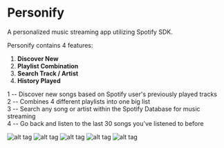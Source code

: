 # Personify

A personalized music streaming app utilizing Spotify SDK.

Personify contains 4 features:

1) **Discover New**
2) **Playlist Combination**
3) **Search Track / Artist**
4) **History Played**

1 -- Discover new songs based on Spotify user's previously played tracks <br>
2 -- Combines 4 different playlists into one big list <br>
3 -- Search any song or artist within the Spotify Database for music streaming <br>
4 -- Go back and listen to the last 30 songs you've listened to before <br>

![alt tag](https://lh5.googleusercontent.com/Y9b8OltjnlpHbb-6viv3U5hssh3gTqdT5jeT-6iuVKC5kGDrykG1mb7y5V6WOzFH-DStIP1Ked6N6kkpZGiW=w1202-h614-rw)
![alt tag](https://lh5.googleusercontent.com/OYjjPdEp1GDRN6JvX2hnj1vTWf_sLYBPmdiejR03SsZ0wswQt8TV2G0fcSFdxIsXLFauSDPdsW3L0POaJloI=w1202-h614-rw)
![alt tag](https://lh3.googleusercontent.com/nM6LO8ewpdC-kxiNonV1upx4rlMTBffoy652UO8QpJBIOLQpzQxROBHNJqX1eFwD4lqPquW-TRmDKqHt1LFK=w1202-h614-rw)
![alt tag](https://lh4.googleusercontent.com/_IjLB4ROntxyD9q4PUpbHHJ-mRCff_mPDkr3CSPWUxhnwmJPtFJsQCGzq-e2QXY6sNhp3DLriZt0qi58TMRM=w1202-h614-rw)
![alt tag](https://lh5.googleusercontent.com/owASG2d9j5dAzy95DXFZFr4fXct1uSOfPj3MLwnG0CkOgKrQeGi-f760obDdULN7mZPMmKGOdIx8bRrQqITn=w1202-h614-rw)
